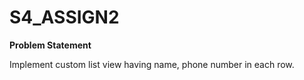 # S4_ASSIGN2

<b>Problem Statement</b>

Implement custom list view having name, phone number in each row.

